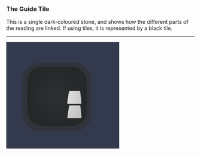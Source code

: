 ### The Guide Tile

This is a single dark-coloured stone, and shows how the different parts of the reading are linked.  If using tiles, it is represented by a black tile.

---

![Guide Tiles|18](/content/media/world/oracle/guidetile.png)